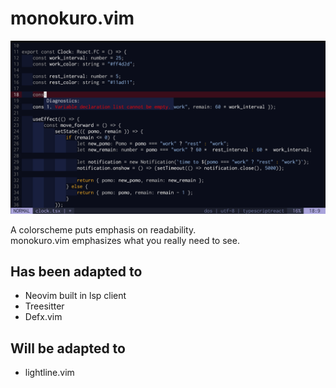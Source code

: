 # monokuro.vim

![Sample image](image/sample.png)

A colorscheme puts emphasis on readability.  
monokuro.vim emphasizes what you really need to see.

## Has been adapted to
- Neovim built in lsp client
- Treesitter
- Defx.vim

## Will be adapted to
- lightline.vim
